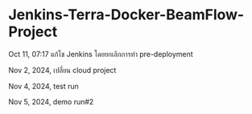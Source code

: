 # Jenkins-Terra-Docker-BeamFlow-Project

Oct 11, 07:17 แก้ไข Jenkins โดยยกเลิกการทำ  pre-deployment

Nov 2, 2024, เปลี่ยน cloud project

Nov 4, 2024, test run

Nov 5, 2024, demo run#2